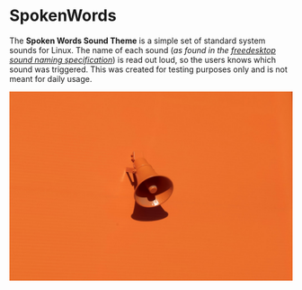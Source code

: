 # SpokenWords
The **Spoken Words Sound Theme** is a simple set of standard system sounds for Linux. The name of each sound (_as found in the_ [_freedesktop sound naming specification_](http://0pointer.de/public/sound-naming-spec.html)) is read out loud, so the users knows which sound was triggered. This was created for testing purposes only and is not meant for daily usage. 

![alt text](https://github.com/madsrh/SpokenWords/blob/master/photo-1517816428104-797678c7cf0c.jpg)
